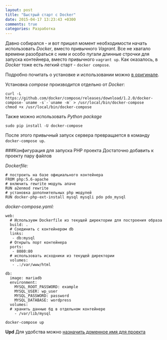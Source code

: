 ```yaml
---
layout: post
title: "Быстрый старт с Docker"
date: 2015-04-17 13:23:43 +0300
comments: true
categories: Разработка
---
```

Давно собирался - и вот пришел момент необходимости начать использовать _Docker_, вместо привычного _Vagrant_. Все не хватало времени разобраться с ним и особо пугали длинные строчки для запуска контейнера, вместо привычного `vagrant up`.
Как оказалось, в _Docker_ тоже есть легкий старт - `docker compose`.<!--more-->

Подробно почитать о установке и использовании можно [в оригинале](https://docs.docker.com/compose/). 

Установка *compose* производится отдельно от _Docker_:
```
curl -L https://github.com/docker/compose/releases/download/1.2.0/docker-compose-`uname -s`-`uname -m` > /usr/local/bin/docker-compose
chmod +x /usr/local/bin/docker-compose
```
Также можно использовать _Python package_
```
sudo pip install -U docker-compose
```
После этого привычный запуск сервера превращается в команду `docker-compose up`. 

###Конфигурация для запуска PHP проекта
Достаточно добавить к проекту пару файлов

_Dockerfile:_
```
# построить на базе официального контейнера
FROM php:5.6-apache 
# включить rewrite модуль апаче
RUN a2enmod rewrite 
# установка дополнительных php модулей
RUN docker-php-ext-install mysql mysqli pdo pdo_mysql 

```
_docker-compose.yaml:_
```
web:
  # Используем Dockerfile из текущей директории для построения образа
  build: .
  # Соединить с контейнером db
  links:
   - db:mysql
  # Открыть порт контейнера
  ports:
   - 8080:80
  # использовать исходники из текущей директории 
  volumes: 
   - .:/var/www/html

db:
  image: mariadb
  environment:
    MYSQL_ROOT_PASSWORD: example
    MYSQL_USER: wp_user
    MYSQL_PASSWORD: password
    MYSQL_DATABASE: wordpress
  volumes:
  # хранить данные бд в отдельном контейнере
    - /var/lib/mysql

```
`docker-compose up`

**Upd** Для удобства можно [назначить доменное имя для проекта](/dobavliaiem-skydns-k-sriede-razrabotki-na-docker.html)
